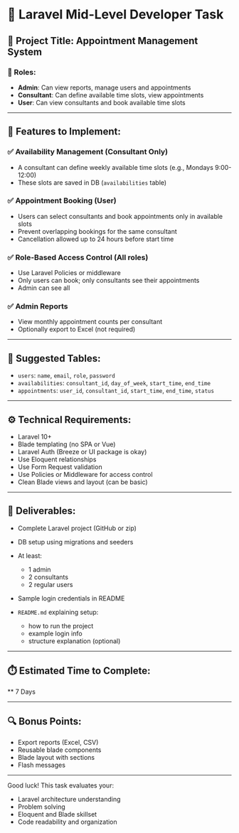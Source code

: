 # 🎯 Laravel Mid-Level Developer Task

## 📝 Project Title: Appointment Management System

### 👤 Roles:

* **Admin**: Can view reports, manage users and appointments
* **Consultant**: Can define available time slots, view appointments
* **User**: Can view consultants and book available time slots

---

## 📌 Features to Implement:

### ✅ Availability Management (Consultant Only)

* A consultant can define weekly available time slots (e.g., Mondays 9:00-12:00)
* These slots are saved in DB (`availabilities` table)

### ✅ Appointment Booking (User)

* Users can select consultants and book appointments only in available slots
* Prevent overlapping bookings for the same consultant
* Cancellation allowed up to 24 hours before start time

### ✅ Role-Based Access Control (All roles)

* Use Laravel Policies or middleware
* Only users can book; only consultants see their appointments
* Admin can see all

### ✅ Admin Reports

* View monthly appointment counts per consultant
* Optionally export to Excel (not required)

---

## 📁 Suggested Tables:

* `users`: `name`, `email`, `role`, `password`
* `availabilities`: `consultant_id`, `day_of_week`, `start_time`, `end_time`
* `appointments`: `user_id`, `consultant_id`, `start_time`, `end_time`, `status`

---

## ⚙️ Technical Requirements:

* Laravel 10+
* Blade templating (no SPA or Vue)
* Laravel Auth (Breeze or UI package is okay)
* Use Eloquent relationships
* Use Form Request validation
* Use Policies or Middleware for access control
* Clean Blade views and layout (can be basic)

---

## 🧪 Deliverables:

* Complete Laravel project (GitHub or zip)
* DB setup using migrations and seeders
* At least:

  * 1 admin
  * 2 consultants
  * 2 regular users
* Sample login credentials in README
* `README.md` explaining setup:

  * how to run the project
  * example login info
  * structure explanation (optional)

---

## ⏱️ Estimated Time to Complete:

** 7 Days

---

## 🔍 Bonus Points:

* Export reports (Excel, CSV)
* Reusable blade components
* Blade layout with sections
* Flash messages

---

Good luck! This task evaluates your:

* Laravel architecture understanding
* Problem solving
* Eloquent and Blade skillset
* Code readability and organization
